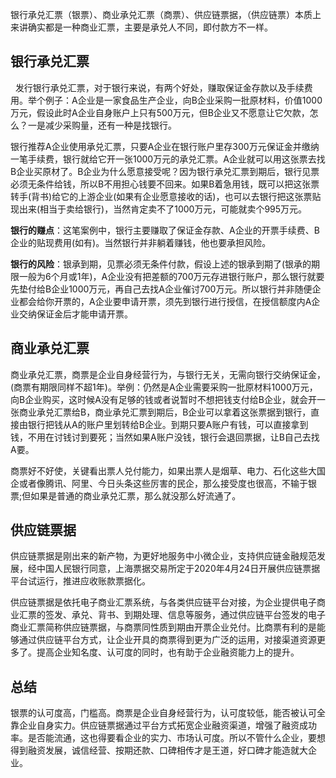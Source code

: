 银行承兑汇票（银票）、商业承兑汇票（商票）、供应链票据，（供应链票）本质上来讲确实都是一种商业汇票，主要是承兑人不同，即付款方不一样。

## 银行承兑汇票

&nbsp;&nbsp;发行银行承兑汇票，对于银行来说，有两个好处，赚取保证金存款以及手续费用。举个例子：A企业是一家食品生产企业，向B企业采购一批原材料，价值1000万元，假设此时A企业自身账户上只有500万元，但B企业又不愿意让它欠款，怎么？一是减少采购量，还有一种是找银行。

银行推荐A企业使用承兑汇票，只要A企业在银行账户里存300万元保证金并缴纳一笔手续费，银行就给它开一张1000万元的承兑汇票。A企业就可以用这张票去找B企业买原材了。B企业为什么愿意接受呢？因为银行承兑汇票到期后，银行见票必须无条件给钱，所以B不用担心钱要不回来。如果B着急用钱，既可以把这张票转手(背书)给它的上游企业(如果有企业愿意接收的话)，也可以去银行把这张票贴现出来(相当于卖给银行)，当然肯定卖不了1000万元，可能就卖个995万元。

**银行的赚点**：这笔案例中，银行主要赚取了保证金存款、A企业的开票手续费、B企业的贴现费用(如有)。当然银行并非躺着赚钱，他也要承担风险。

**银行的风险**：银承到期，见票必须无条件付款，假设上述的银承到期了(银承的期限一般为6个月或1年)，A企业没有把差额的700万元存进银行账户，那么银行就要先垫付给B企业1000万元，再自己去找A企业催讨700万元。所以银行并非随便企业都会给你开票的，A企业要申请开票，须先到银行进行授信，在授信额度内A企业交纳保证金后才能申请开票。


## 商业承兑汇票

商业承兑汇票，商票是企业自身经营行为，与银行无关，无需向银行交纳保证金，(商票有期限同样不超1年)。举例：仍然是A企业需要采购一批原材料1000万元，向B企业购买，这时候A没有足够的钱或者说暂时不想把钱支付给B企业，就会开一张商业承兑汇票给B，商业承兑汇票到期后，B企业可以拿着这张票据到银行，直接由银行把钱从A的账户里划转给B企业。到期只要A账户有钱，可以直接拿到钱，不用在讨钱讨到要死；当然如果A账户没钱，银行会退回票据，让B自己去找A要。

商票好不好使，关键看出票人兑付能力，如果出票人是烟草、电力、石化这些大国企或者像腾讯、阿里、今日头条这些厉害的民企，那么接受度也很高，不输于银票;但如果是普通的商业承兑汇票，那么就没那么好流通了。

## 供应链票据

供应链票据是刚出来的新产物，为更好地服务中小微企业，支持供应链金融规范发展，经中国人民银行同意，上海票据交易所定于2020年4月24日开展供应链票据平台试运行，推进应收账款票据化。

供应链票据是依托电子商业汇票系统，与各类供应链平台对接，为企业提供电子商业汇票的签发、承兑、背书、到期处理、信息等服务，通过供应链平台签发的电子商业汇票简称供应链票据，与商票同性质到期由开票企业兑付。比商票有利的是能够通过供应链平台方式，让企业开具的商票得到更为广泛的运用，对接渠道资源更多了。提高企业知名度、认可度的同时，也有助于企业融资能力上的提升。

## 总结

银票的认可度高，门槛高。商票是企业自身经营行为，认可度较低，能否被认可全靠企业自身实力。供应链票据通过平台方式拓宽企业融资渠道，增强了融资成功率。是否能流通，这也得要看企业的实力、市场认可度。所以不管什么企业，要想得到融资发展，诚信经营、按期还款、口碑相传才是王道，好口碑才能造就大企业。
